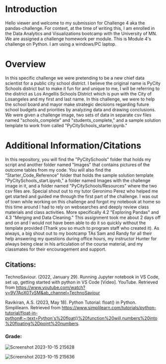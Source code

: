 # Introduction

Hello viewer and welcome to my submission for Challenge 4 aka the pandas-challenge. For context, at the time of writing this, I am enrolled in the Data Analytics and Visualizations bootcamp with the University of MN. We are assigned a challenge homework per module. This is Module 4's challenge on Python. I am using a windows/PC laptop.

# Overview

In this specific challenge we were pretending to be a new chief data scientist for a public city school district. I believe the original name is PyCity Schools district but to make it fun for and unique to me, I will be referring to the district as Los Angellis Schools District which is pun with the City of Losangeles and my first and last name. In this challenge, we were to help the school board and mayor make strategic decisions regarding future school budgets and priorities by analyzing data and drawing conclusions. We were given a challenge image, two sets of data in separate csv files named "schools_complete" and "students_complete," and a sample solution template to work from called "PyCitySchools_starter.ipynb."

# Additional Information/Citations

In this repository, you will find the "PyCitySchools" folder that holds my script and another folder named "Images" that contains pictures of the outcome tables from my code. You will also find the "Starter_Code_Reference" folder that holds the sample solution template "PyCitySchools_start.ipynb," a folder named Images with the challenge image in it, and a folder named "PyCitySchools/Resources" where the two csv files are. Special shout out to my tutor Geronimo Perez who helped me get started and guided me through the first part of the challenge. I was out of town while working on this challenge and forgot my notebook at home so this time around I had to rely on websearches and deeply review class materials and class activities. More specifically 4.2 "Exploring Pandas" and 4.3 "Merging and Data Cleaning." This assignment took me about 2 days off and on and I would not have been able to do it so quickly without the template provided (Thank you so much to program staff who created it). As always, a big shout out to my bootcamp TAs Sam and Randy for all their help answering my questions during office hours, my instructor Hunter for always being clear in his articulation of the course material, and my classmates for their encouragement and support.

## Citations:
TechnoSaviour. (2022, January 29). Running Jupyter notebook in VS Code, set up, getting started with python in VS Code [Video]. YouTube. Retrieved from https://www.youtube.com/watch?v=9V7AoX0TvSM&ab_channel=TechnoSaviour

Ravikiran, A.S. (2023, May 18). Python Tutorial: float() in Python. Simplilearn. Retrieved from https://www.simplilearn.com/tutorials/python-tutorial/float-in-python#:~:text=Python's%20float()%20function%20will,numbers%20into%20floating%2Dpoint%20numbers.

### Grade:
![Screenshot 2023-10-15 215628](https://github.com/leeangel0428/Excel_analysis/assets/137225965/d3b06ac1-8a77-4a99-be6e-ff05d720dd0d)

![Screenshot 2023-10-15 215636](https://github.com/leeangel0428/Excel_analysis/assets/137225965/202ca838-0ff4-4925-8c12-b67b4e57de83)

